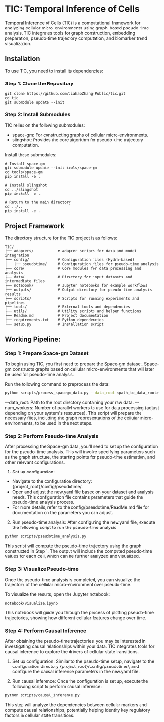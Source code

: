 # TIC: Temporal Inference of Cells
Temporal Inference of Cells (TIC) is a computational framework for analyzing cellular micro-environments using graph-based pseudo-time analysis. TIC integrates tools for graph construction, embedding preparation, pseudo-time trajectory computation, and biomarker trend visualization.

## Installation

To use TIC, you need to install its dependencies:

### Step 1: Clone the Repository
```
git clone https://github.com/JiahaoZhang-Public/tic.git
cd tic
git submodule update --init
```
### Step 2: Install Submodules
TIC relies on the following submodules:

* space-gm: For constructing graphs of cellular micro-environments.
* slingshot: Provides the core algorithm for pseudo-time trajectory computation.

Install these submodules:
```
# Install space-gm
git submodule update --init tools/space-gm
cd tools/space-gm
pip install -e .

# Install slingshot
cd ../slingshot
pip install -e .

# Return to the main directory
cd ../..
pip install -e .
```
## Project Framework
The directory structure for the TIC project is as follows:
```
TIC/
├── adapters/           # Adapter scripts for data and model integration
├── config/             # Configuration files (Hydra-based)
│   ├── pseudotime/     # Configuration files for pseudo-time analysis
├── core/               # Core modules for data processing and analysis
├── data/               # Directory for input datasets and intermediate files
├── notebook/           # Jupyter notebooks for example workflows
├── outputs/            # Output directory for pseudo-time analysis results
├── scripts/            # Scripts for running experiments and pipelines
├── tools/              # External tools and dependencies
├── utils/              # Utility scripts and helper functions
├── Readme.md           # Project documentation
├── requirements.txt    # Python dependencies
└── setup.py            # Installation script

```

## Working Pipeline:
### Step 1: Prepare Space-gm Dataset
To begin using TIC, you first need to prepare the Space-gm dataset. Space-gm constructs graphs based on cellular micro-environments that will later be used for pseudo-time analysis.

Run the following command to preprocess the data:
```bash
python scripts/process_spacegm_data.py --data_root <path_to_data_root> --num_workers <number_of_workers>
```
--data_root: Path to the root directory containing your raw data.
--num_workers: Number of parallel workers to use for data processing (adjust depending on your system's resources).
This script will prepare the necessary files, including the graph representations of the cellular micro-environments, to be used in the next steps.
### Step 2: Perform Pseudo-time Analysis
After processing the Space-gm data, you'll need to set up the configuration for the pseudo-time analysis. This will involve specifying parameters such as the graph structure, the starting points for pseudo-time estimation, and other relevant configurations.

1. Set up configuration:

* Navigate to the configuration directory: {project_root}/config/pseudotime/.
* Open and adjust the new.yaml file based on your dataset and analysis needs. This configuration file contains parameters that guide the pseudo-time analysis process.
* For more details, refer to the config/pseudotime/ReadMe.md file for documentation on the parameters you can adjust.

2. Run pseudo-time analysis: 
After configuring the new.yaml file, execute the following script to run the pseudo-time analysis:
```bash
python scripts/pseudotime_analysis.py
```
This script will compute the pseudo-time trajectory using the graph constructed in Step 1. The output will include the computed pseudo-time values for each cell, which can be further analyzed and visualized.

### Step 3: Visualize Pseudo-time
Once the pseudo-time analysis is completed, you can visualize the trajectory of the cellular micro-environment over pseudo-time.

To visualize the results, open the Jupyter notebook: 
```bash
notebook/visualize.ipynb
```
This notebook will guide you through the process of plotting pseudo-time trajectories, showing how different cellular features change over time.

### Step 4: Perform Causal Inference
After obtaining the pseudo-time trajectories, you may be interested in investigating causal relationships within your data. TIC integrates tools for causal inference to explore the drivers of cellular state transitions.

1. Set up configuration: Similar to the pseudo-time setup, navigate to the configuration directory {project_root}/config/pseudotime/, and configure the causal inference parameters in the new.yaml file.

2. Run causal inference: Once the configuration is set up, execute the following script to perform causal inference:
```bash
python scripts/causal_inference.py
```
This step will analyze the dependencies between cellular markers and compute causal relationships, potentially helping identify key regulatory factors in cellular state transitions.
